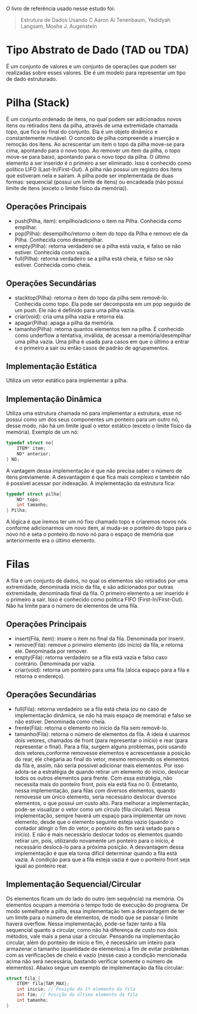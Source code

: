 O livro de referência usado nesse estudo foi: 
>Estrutura de Dados Usando C
>Aaron Ai Tenenbaum, Yedidyah Langsam, Moshe J. Augenstein
# Tipo Abstrato de Dado (TAD ou TDA)
É um conjunto de valores e um conjunto de operações que podem ser realizadas sobre esses valores. Ele é um modelo para representar um tipo de dado estruturado.
# Pilha (Stack)
É um conjunto ordenado de itens, no qual podem ser adicionados novos itens ou retirados itens da pilha, através de uma extremidade chamada topo, que fica no final do conjunto. Ela é um objeto dinâmico e constantemente mutável.
O conceito de pilha compreende a inserção e remoção dos itens.
Ao acrescentar um item o topo da pilha move-se para cima, apontando para o novo topo. Ao remover um item da pilha, o topo move-se para baixo, apontando para o novo topo da pilha.
O último elemento a ser inserido é o primeiro a ser eliminado. Isso é conhecido como político LIFO (Last-In/First-Out).
A pilha não possui um registro dos itens que estiveram nela e saíram.
A pilha pode ser implementada de duas formas: sequencial (possui um limite de itens) ou encadeada (não possui limite de itens (exceto o limite físico da memória)).
## Operações Principais
- push(Pilha, item): empilho/adiciono o item na Pilha. Conhecida como empilhar.
- pop(Pilha): desempilho/retorno o item do topo da Pilha e removo ele da Pilha. Conhecida como desempilhar.
- empty(Pilha): retorna verdadeiro se a pilha está vazia, e falso se não estiver. Conhecida como vazia.
- full(Pilha): retorna verdadeiro se a pilha está cheia, e falso se não estiver. Conhecida como cheia.
## Operações Secundárias
- stacktop(Pilha): retorna o item do topo da pilha sem removê-lo. Conhecida como topo. Ela pode ser decomposta em um pop seguido de um push. Ele não é definido para uma pilha vazia.
- criar(void): cria uma pilha vazia e retorna ela.
- apagar(Pilha): apaga a pilha da memória.
- tamanho(Pilha): retorna quantos elementos tem na pilha.
É conhecido como underflow a tentativa, inválida, de acessar a memória/desempilhar uma pilha vazia.
Uma pilha é usada para casos em que o último a entrar é o primeiro a sair ou então casos de padrão de agrupamentos.
## Implementação Estática
Utiliza um vetor estático para implementar a pilha.
## Implementação Dinâmica
Utiliza uma estrutura chamada nó para implementar a estrutura, esse nó possui como um dos seus componentes um ponteiro para um outro nó, desse modo, não há um limite igual o vetor estático (exceto o limite físico da memória). Exemplo de um nó:
~~~C
typedef struct no{
	ITEM* item;
	NO* anterior;
} NO;
~~~
A vantagem dessa implementação é que não precisa saber o número de itens previamente. A desvantagem é que fica mais complexo e também não é possível acessar por indexação.
A implementação da estrutura fica:
~~~C
typedef struct pilha{
	NO* topo;
	int tamanho;
} Pilha;
~~~
A lógica é que iremos ter um nó fixo chamado topo e criaremos novos nós conforme adicionarmos um novo item, aí muda-se o ponteiro do topo para o novo nó e seta o ponteiro do novo nó para o espaço de memória que anteriormente era o último elemento.
# Filas
A fila é um conjunto de dados, no qual os elementos são retirados por uma extremidade, denominada início da fila, e são adicionados por outras extremidade, denominada final da fila.
O primeiro elemento a ser inserido é o primeiro a sair. Isso é conhecido como política FIFO (First-In/First-Out).
Não ha limite para o número de elementos de uma fila.
## Operações Principais
- insert(Fila, item): insere o item no final da fila. Denominada por inserir.
- remove(Fila): remove o primeiro elemento (do início) da fila, e retorna ele. Denominada por remover.
- empty(Fila): retorna verdadeiro se a fila está vazia e falso caso contrário. Denominada por vazia.
- criar(void): retorna um ponteiro para uma fila (aloca espaço para a fila e retorna o endereço).
## Operações Secundárias
- full(Fila): retorna verdadeiro se a fila está cheia (ou no caso de implementação dinâmica, se não há mais espaço de memória) e falso se não estiver. Denominada como cheia.
- frente(Fila): retorna o elemento no início da fila sem removê-lo.
- tamanho(Fila): retorna o número de elementos da fila.
A ideia é usarmos dois vetores, chamados de front (para representar o início) e rear (para representar o final).
Para a fila, surgem alguns problemas, pois usando dois vetores,conforme removesse elementos e acrescentasse a posição do rear, ele chegaria ao final do vetor, mesmo removendo os elementos da fila e, assim, não seria possível adicionar mais elementos. 
Por isso adota-se a estratégia de quando retirar um elemento do início, deslocar todos os outros elementos para frente. Com essa estratégia, não necessita mais do ponteiro front, pois ela está fixa no 0. Entretanto, nessa implementação, para filas com diversos elementos, quando removesse um único elemento, seria necessário deslocar diversos elementos, o que possui um custo alto.
Para melhorar a implementação, pode-se visualizar o vetor como um círculo (fila circular). Nessa implementação, sempre haverá um espaço para implementar um novo elemento, desde que o elemento seguinte esteja vazio (quando o contador atingir o fim do vetor, o ponteiro do fim será setado para o início). E não é mais necessário deslocar todos os elementos quando retirar um, pois, utilizando novamente um ponteiro para o início, é necessário deslocá-lo para a próxima posição. A desvantagem dessa implementação é que ela torna difícil determinar quando a fila está vazia. A condição para que a fila esteja vazia é que o ponteiro front seja igual ao ponteiro rear.
## Implementação Sequencial/Circular
Os elementos ficam um do lado do outro (em sequência) na memória. Os elementos ocupam a memória o tempo todo de execução do programa.
De modo semelhante a pilha, essa implementação tem a desvantagem de ter um limite para o número de elementos, de modo que se passar o limite haverá overflow. Nessa implementação, pode-se fazer tanto a fila sequencial quanto a circular, como não há diferença de custo nos dois métodos, vale mais a pena usar a circular.
Pensando na implementação circular, além do ponteiro de início e fim, é necessário um inteiro para armazenar o tamanho (quantidade de elementos) a fim de evitar problemas com as verificações de cheio e vazio (nesse caso a condição mencionada acima não será necessária, bastando verificar somente o número de elementos). Abaixo segue um exemplo de implementação da fila circular:
~~~C
struct fila_{
	ITEM* fila{TAM_MAX};
	int inicio; // Posição do 1º elemento da fila
	int fim; // Posição do último elemento da fila
	int tamanho;
}
~~~
